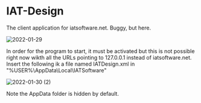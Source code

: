 # IAT-Design
The client application for iatsoftware.net. Buggy, but here.

![2022-01-29](https://user-images.githubusercontent.com/35156960/151680317-b3bbfc17-bd2c-4a58-8f3f-b2019ee2a6de.png)

In order for the program to start, it must be activated but this is not possible right now wikth all the URLs pointing to 127.0.0.1 instead of iatsoftware.net. Insert the following ik a file named IATDesign.xml in "%USER%\AppData\Local\IATSoftware"

![2022-01-30 (2)](https://user-images.githubusercontent.com/35156960/151716403-ec2898f5-2ca4-4430-9563-076092dea40e.png)

Note the AppData folder is hidden by default.
